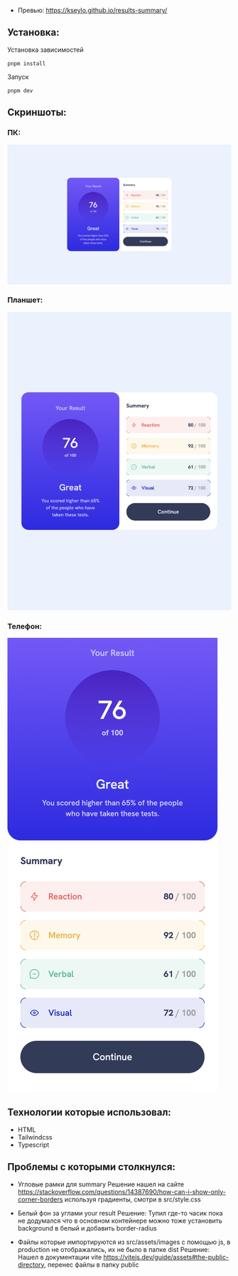 
- Превью: https://kseylo.github.io/results-summary/
## Установка:

Установка зависимостей
```
pnpm install
```

Запуск
```
pnpm dev
```

## Скриншоты:
### ПК:
![desktop](screenshots/desktop.jpeg)
### Планшет:
![tablet](screenshots/tablet.jpeg)
### Телефон:
![phone](screenshots/phone.jpeg)
## Технологии которые использовал:
- HTML
- Tailwindcss
- Typescript

## Проблемы с которыми столкнулся:
- Угловые рамки для summary
  Решение нашел на сайте https://stackoverflow.com/questions/14387690/how-can-i-show-only-corner-borders используя градиенты, смотри в src/style.css

- Белый фон за углами your result
  Решение: Тупил где-то часик пока не додумался что в основном контейнере можно тоже установить background в белый и добавить border-radius

- Файлы которые импортируются из src/assets/images c помощью js, в production не отображались, их не было в папке dist
  Решение: Нашел в документации vite https://vitejs.dev/guide/assets#the-public-directory,
  перенес файлы в папку public 